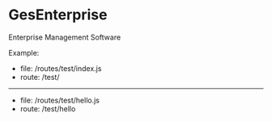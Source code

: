 # GesEnterprise
Enterprise Management Software


Example:
* file: /routes/test/index.js
* route: /test/
---
* file: /routes/test/hello.js
* route: /test/hello